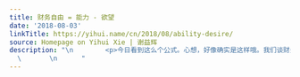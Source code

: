 ```yaml
---
title: 财务自由 = 能力 - 欲望
date: '2018-08-03'
linkTitle: https://yihui.name/cn/2018/08/ability-desire/
source: Homepage on Yihui Xie | 谢益辉
description: "\n        <p>今日看到这么个公式。心想，好像确实是这样哦。我们谈财务自由时，多半是在考虑满足欲望，而没考虑前者。能力不行，欲望又大，咋可能自由嘛。确切地说，这公式应该是财务自由度而不是财务自由。这个自由度公式同样可以套用在别的方面，因为自由度总是一个差额（已有的减去必须支出的）。</p>\n\n<p>所以照这么看，虽然世上超级有能力的人永远是少数，但对多数人来说，完全是存在第二条路通往财务自由的，那就是降低欲望。吃了上顿不愁下顿的人可以是自由的，超市买菜可以不看价钱的人可以是自由的，留小费不根据午饭晚饭心算百分比的人可以是自由的，写代码不考虑它能挣多少钱的人也可以是自由的。</p>\n\n
  \       \n      "
---
```

